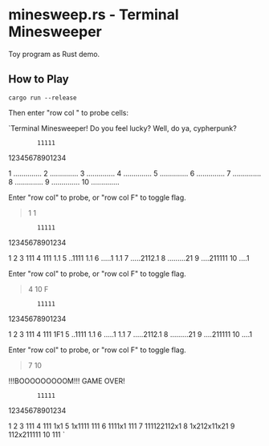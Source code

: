 # minesweep.rs - Terminal Minesweeper

Toy program as Rust demo.

## How to Play
`cargo run --release`

Then enter "row col <flag>" to probe cells:

`Terminal Minesweeper!
Do you feel lucky? Well, do ya, cypherpunk?

            11111
   12345678901234

 1 ..............
 2 ..............
 3 ..............
 4 ..............
 5 ..............
 6 ..............
 7 ..............
 8 ..............
 9 ..............
10 ..............

Enter "row col" to probe, or "row col F" to toggle flag.
> 1 1

            11111
   12345678901234

 1
 2
 3         111
 4 111     1.1
 5 ..1111  1.1
 6 .....1  1.1
 7 .....2112.1
 8 .........21
 9 ....211111
10 ....1

Enter "row col" to probe, or "row col F" to toggle flag.
> 4 10 F

            11111
   12345678901234

 1
 2
 3         111
 4 111     1F1
 5 ..1111  1.1
 6 .....1  1.1
 7 .....2112.1
 8 .........21
 9 ....211111
10 ....1

Enter "row col" to probe, or "row col F" to toggle flag.
> 7 10

!!!BOOOOOOOOOM!!! GAME OVER!

            11111
   12345678901234

 1
 2
 3         111
 4 111     1x1
 5 1x1111  111
 6 1111x1  111
 7 111122112x1
 8 1x212x11x21
 9 112x211111
10   111
`
